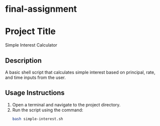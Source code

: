 # final-assignment
# Project Title
Simple Interest Calculator

## Description
A basic shell script that calculates simple interest based on principal, rate, and time inputs from the user.

## Usage Instructions
1. Open a terminal and navigate to the project directory.
2. Run the script using the command:
   ```bash
   bash simple-interest.sh

